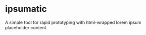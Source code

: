 ipsumatic
====

A simple tool for rapid prototyping with html-wrapped lorem ipsum placeholder content.

